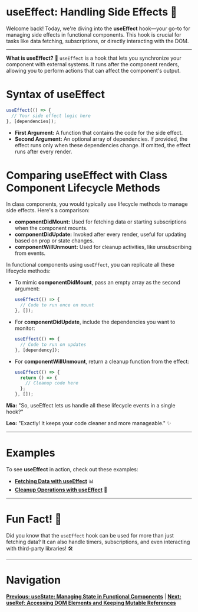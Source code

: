 # useEffect: Handling Side Effects 🌊

Welcome back! Today, we're diving into the **useEffect** hook—your go-to for managing side effects in functional components. This hook is crucial for tasks like data fetching, subscriptions, or directly interacting with the DOM.

---

**What is useEffect?** 🤔
`useEffect` is a hook that lets you synchronize your component with external systems. It runs after the component renders, allowing you to perform actions that can affect the component's output.

# Syntax of useEffect

```javascript
useEffect(() => {
  // Your side effect logic here
}, [dependencies]);
```

- **First Argument:** A function that contains the code for the side effect.
- **Second Argument:** An optional array of dependencies. If provided, the effect runs only when these dependencies change. If omitted, the effect runs after every render.

# Comparing useEffect with Class Component Lifecycle Methods

In class components, you would typically use lifecycle methods to manage side effects. Here's a comparison:

- **componentDidMount:** Used for fetching data or starting subscriptions when the component mounts.
- **componentDidUpdate:** Invoked after every render, useful for updating based on prop or state changes.
- **componentWillUnmount:** Used for cleanup activities, like unsubscribing from events.

In functional components using `useEffect`, you can replicate all these lifecycle methods:

- To mimic **componentDidMount**, pass an empty array as the second argument:
  ```javascript
  useEffect(() => {
    // Code to run once on mount
  }, []);
  ```

- For **componentDidUpdate**, include the dependencies you want to monitor:
  ```javascript
  useEffect(() => {
    // Code to run on updates
  }, [dependency]);
  ```

- For **componentWillUnmount**, return a cleanup function from the effect:
  ```javascript
  useEffect(() => {
    return () => {
      // Cleanup code here
    };
  }, []);
  ```

**Mia:** "So, useEffect lets us handle all these lifecycle events in a single hook?"

**Leo:** "Exactly! It keeps your code cleaner and more manageable." ✨

---

# Examples

To see **useEffect** in action, check out these examples:

- **[Fetching Data with useEffect](./fetching-data.md)** 📊
- **[Cleanup Operations with useEffect](./cleanup-operations.md)** 🧹

---

# Fun Fact! 🎉
Did you know that the `useEffect` hook can be used for more than just fetching data? It can also handle timers, subscriptions, and even interacting with third-party libraries! 🛠️

---

# Navigation

**[Previous: useState: Managing State in Functional Components](./useState.md)** | **[Next: useRef: Accessing DOM Elements and Keeping Mutable References](./useRef.md)**
